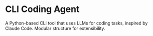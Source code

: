 # CLI Coding Agent

A Python-based CLI tool that uses LLMs for coding tasks, inspired by Claude Code. Modular structure for extensibility.
